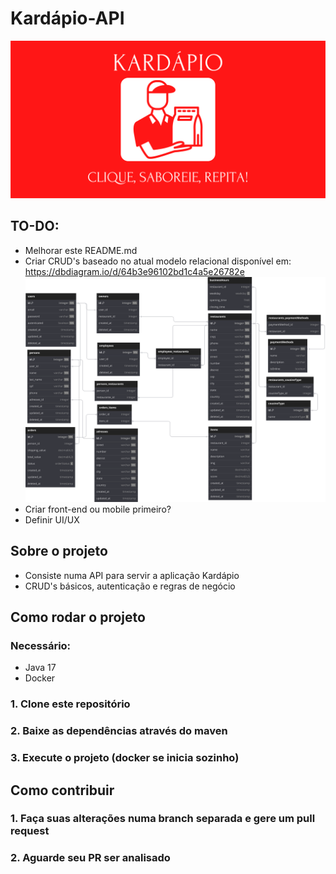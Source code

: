# Kardápio-API
![Banner](src/main/resources/assets/banner.svg)

## TO-DO:
- Melhorar este README.md
- Criar CRUD's baseado no atual modelo relacional disponível em: https://dbdiagram.io/d/64b3e96102bd1c4a5e26782e
![Banner](src/main/resources/assets/database-scheme.svg)
- Criar front-end ou mobile primeiro? 
- Definir UI/UX

## Sobre o projeto
- Consiste numa API para servir a aplicação Kardápio
- CRUD's básicos, autenticação e regras de negócio

## Como rodar o projeto
### Necessário:
- Java 17
- Docker

### 1. Clone este repositório
### 2. Baixe as dependências através do maven
### 3. Execute o projeto (docker se inicia sozinho)

## Como contribuir

### 1. Faça suas alterações numa branch separada e gere um pull request
### 2. Aguarde seu PR ser analisado
